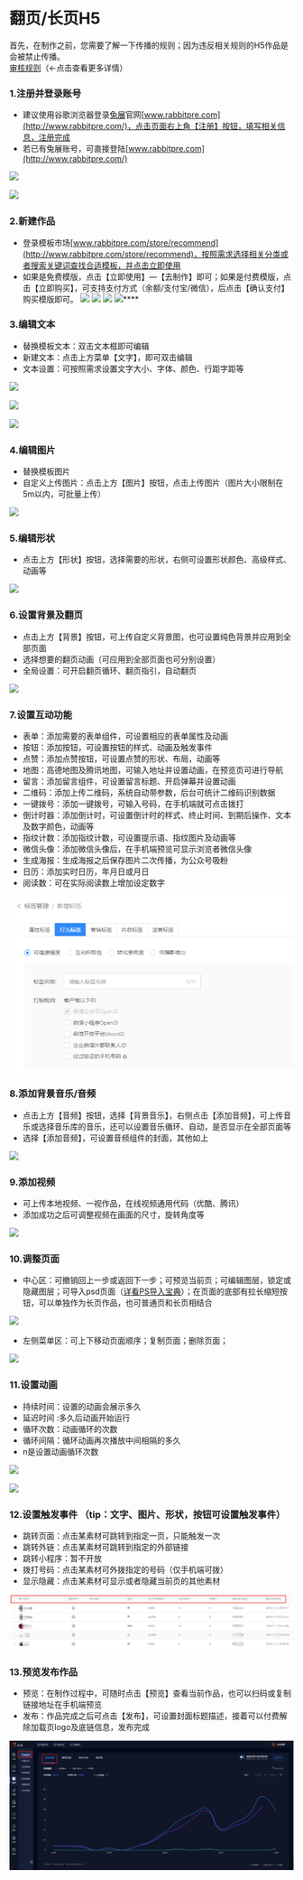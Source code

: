 # 翻页/长页H5

首先，在制作之前，您需要了解一下传播的规则；因为违反相关规则的H5作品是会被禁止传播。  
[审核规则](http://bbs.rabbitpre.com/forum.php?mod=viewthread&tid=833)（←点击查看更多详情）  


### **1.注册并登录账号**

* 建议使用谷歌浏览器登录[兔展](http://www.rabbitpre.com/)官网[www.rabbitpre.com](http://www.rabbitpre.com/)，点击页面右上角【注册】按钮，填写相关信息，注册完成
* 若已有兔展账号，可直接登陆[www.rabbitpre.com](http://www.rabbitpre.com/)

![](http://bbscdn.rabbitpre.com/data/attachment/forum/201801/25/154422nzvcer2rpp7p2c6l.jpg)

![](http://bbscdn.rabbitpre.com/data/attachment/forum/201801/25/154422hksuyk5rz59ni4mu.png)

### **2.新建作品**

* 登录模板市场[www.rabbitpre.com/store/recommend](http://www.rabbitpre.com/store/recommend)，按照需求选择相关分类或者搜索关键词查找合适模板，并点击立即使用
* 如果是免费模版，点击【立即使用】—【去制作】即可；如果是付费模版，点击【立即购买】，可支持支付方式（余额/支付宝/微信），后点击【确认支付】购买模版即可。  ![](http://bbscdn.rabbitpre.com/data/attachment/forum/201801/25/154423nccqqcbchb3hej2z.png) ![](http://bbscdn.rabbitpre.com/data/attachment/forum/201801/25/154426xa9i8t66d080pp8i.png) ![](http://bbscdn.rabbitpre.com/data/attachment/forum/201801/25/154425wrur339rlqqrruw3.png) ![](http://bbscdn.rabbitpre.com/data/attachment/forum/201801/25/154426s3odnje5e2dpfj3j.png)\*\*\*\*

### **3.编辑文本**

* 替换模板文本：双击文本框即可编辑
* 新建文本：点击上方菜单【文字】，即可双击编辑
* 文本设置：可按照需求设置文字大小、字体、颜色、行距字距等

![](http://bbscdn.rabbitpre.com/data/attachment/forum/201801/25/154427yo8wch9awahowdht.png)

  
![](http://bbscdn.rabbitpre.com/data/attachment/forum/201801/25/154427xxc1999y9pqga9bg.png)

![](http://bbscdn.rabbitpre.com/data/attachment/forum/201809/30/153506gm4gxg54tv1tdza5.png)

### **4.编辑图片**

* 替换模板图片
* 自定义上传图片：点击上方【图片】按钮，点击上传图片（图片大小限制在5m以内，可批量上传）

![](http://bbscdn.rabbitpre.com/data/attachment/forum/201801/25/154427ln4w47s1f7t15zff.png)

### **5.编辑形状**

* 点击上方【形状】按钮，选择需要的形状，右侧可设置形状颜色、高级样式、动画等

![](http://bbscdn.rabbitpre.com/data/attachment/forum/201801/25/154427galqlkyqlllal3lo.png)

### **6.设置背景及翻页**

* 点击上方【背景】按钮，可上传自定义背景图，也可设置纯色背景并应用到全部页面
* 选择想要的翻页动画（可应用到全部页面也可分别设置）
* 全局设置：可开启翻页循环、翻页指引，自动翻页

![](http://bbscdn.rabbitpre.com/data/attachment/forum/201801/25/154428sdsd3boio3bo9ydi.png)

### **7.设置互动功能**

* 表单：添加需要的表单组件，可设置相应的表单属性及动画
* 按钮：添加按钮，可设置按钮的样式、动画及触发事件
* 点赞：添加点赞按钮，可设置点赞的形状、布局，动画等
* 地图：高德地图及腾讯地图，可输入地址并设置动画，在预览页可进行导航
* 留言：添加留言组件，可设置留言标题、开启弹幕并设置动画
* 二维码：添加上传二维码，系统自动带参数，后台可统计二维码识别数据
* 一键拨号：添加一键拨号，可输入号码，在手机端就可点击拨打
* 倒计时器：添加倒计时，可设置倒计时的样式、终止时间、到期后操作、文本及数字颜色，动画等
* 指纹计数：添加指纹计数，可设置提示语、指纹图片及动画等
* 微信头像：添加微信头像后，在手机端预览可显示浏览者微信头像
* 生成海报：生成海报之后保存图片二次传播，为公众号吸粉
* 日历：添加实时日历，年月日或月日
* 阅读数：可在实际阅读数上增加设定数字

![](../.gitbook/assets/image%20%28146%29.png)

### **8.添加背景音乐/音频**

* 点击上方【音频】按钮，选择【背景音乐】，右侧点击【添加音频】，可上传音乐或选择音乐库的音乐，还可以设置音乐循环、自动，是否显示在全部页面等
* 选择【添加音频】，可设置音频组件的封面，其他如上

![](http://bbscdn.rabbitpre.com/data/attachment/forum/201801/25/154428o4381kcvqblzbzrm.png)

### **9.添加视频**

* 可上传本地视频、一视作品，在线视频通用代码（优酷、腾讯）
* 添加成功之后可调整视频在画面的尺寸，旋转角度等

![](http://bbscdn.rabbitpre.com/data/attachment/forum/201809/30/161937q8kfk5r82sksv2dy.png)

### **10.调整页面**

* 中心区：可撤销回上一步或返回下一步；可预览当前页；可编辑图层，锁定或隐藏图层；可导入psd页面（[详看PS导入宝典](http://bbs.rabbitpre.com/forum.php?mod=viewthread&tid=2134)）；在页面的底部有拉长缩短按钮，可以单独作为长页作品，也可普通页和长页相结合

![](http://bbscdn.rabbitpre.com/data/attachment/forum/201803/22/154248idg66cdcr7gfcazc.png)

* 左侧菜单区：可上下移动页面顺序；复制页面；删除页面；

![](http://bbscdn.rabbitpre.com/data/attachment/forum/201801/25/173222tf1i3c3frz13z7if.png)

### **11.设置动画**

* 持续时间：设置的动画会展示多久
* 延迟时间 :多久后动画开始运行
* 循环次数：动画循环的次数
* 循环间隔：循环动画再次播放中间相隔的多久
* n是设置动画循环次数

![](http://bbscdn.rabbitpre.com/data/attachment/forum/201803/22/154632w3tq9q5q3wjdqbqd.png)

![](http://bbscdn.rabbitpre.com/data/attachment/forum/201801/25/172007kiveo0319i0jo0ii.png)

### **12.设置触发事件 （tip：文字、图片、形状，按钮可设置触发事件）**

* 跳转页面：点击某素材可跳转到指定一页，只能触发一次
* 跳转外链：点击某素材可跳转到指定的外部链接
* 跳转小程序：暂不开放
* 拨打号码：点击某素材可外拨指定的号码（仅手机端可拨）
* 显示隐藏：点击某素材可显示或者隐藏当前页的其他素材

![](../.gitbook/assets/image%20%28305%29.png)

### **13.预览发布作品**

* 预览：在制作过程中，可随时点击【预览】查看当前作品，也可以扫码或复制链接地址在手机端预览
* 发布：作品完成之后可点击【发布】，可设置封面标题描述，接着可以付费解除加载页logo及底链信息，发布完成

![](../.gitbook/assets/image%20%28200%29.png)

